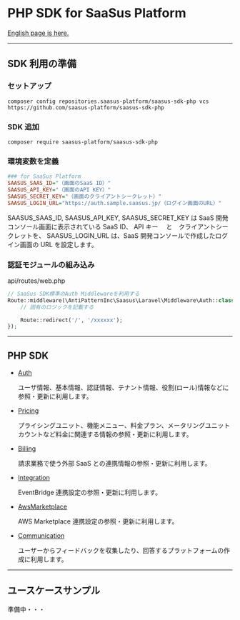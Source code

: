 # PHP SDK for SaaSus Platform

[English page is here.](./README_en.md)

---

## SDK 利用の準備

### セットアップ

```
composer config repositories.saasus-platform/saasus-sdk-php vcs https://github.com/saasus-platform/saasus-sdk-php
```

### SDK 追加

```
composer require saasus-platform/saasus-sdk-php
```

### 環境変数を定義

```ini
### for SaaSus Platform
SAASUS_SAAS_ID="（画面のSaaS ID）"
SAASUS_API_KEY="（画面のAPI KEY）"
SAASUS_SECRET_KEY="（画面のクライアントシークレット）"
SAASUS_LOGIN_URL="https://auth.sample.saasus.jp/（ログイン画面のURL）"
```

SAASUS_SAAS_ID, SAASUS_API_KEY, SAASUS_SECRET_KEY は SaaS 開発コンソール画面に表示されている SaaS ID、 API キー 　と　クライアントシークレットを、
SAASUS_LOGIN_URL は、SaaS 開発コンソールで作成したログイン画面の URL を設定します。

### 認証モジュールの組み込み

api/routes/web.php

```php
// SaaSus SDK標準のAuth Middlewareを利用する
Route::middleware(\AntiPatternInc\Saasus\Laravel\Middleware\Auth::class)->group(function () {
    // 固有のロジックを記載する

    Route::redirect('/', '/xxxxxx');
});
```

---

## PHP SDK

- [Auth](./generated/Auth/README.md)

  ユーザ情報、基本情報、認証情報、テナント情報、役割(ロール)情報などに参照・更新に利用します。

- [Pricing](./generated/Pricing/README.md)

  プライシングユニット、機能メニュー、料金プラン、メータリングユニットカウントなど料金に関連する情報の参照・更新に利用します。

- [Billing](./generated/Billing/README.md)

  請求業務で使う外部 SaaS との連携情報の参照・更新に利用します。

- [Integration](./generated/Integration/README.md)

  EventBridge 連携設定の参照・更新に利用します。

- [AwsMarketplace](./generated/AwsMarketplace/README.md)

  AWS Marketplace 連携設定の参照・更新に利用します。

- [Communication](./generated/Communication/README.md)

  ユーザーからフィードバックを収集したり、回答するプラットフォームの作成に利用します。

---

## ユースケースサンプル

準備中・・・
